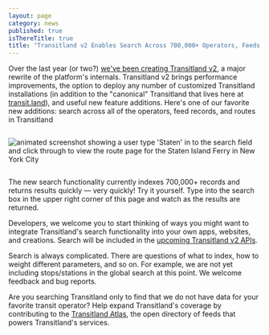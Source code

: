 ```yaml
---
layout: page
category: news
published: true
isThereTitle: true
title: "Transitland v2 Enables Search Across 700,000+ Operators, Feeds, and Routes"
---
```


Over the last year (or two?) [we've been creating Transitland v2](/news/2019/10/17/tlv2), a major rewrite of the platform's internals. Transitland v2 brings performance improvements, the option to deploy any number of customized Transitland installations (in addition to the "canonical" Transitland that lives here at [transit.land](/)), and useful new feature additions. Here's one of our favorite new additions: search across all of the operators, feed records, and routes in Transitland

<img class="image" style="max-width: 800px; margin: 1em auto;" src="/images/tlv2-feature-announcements/tlv2-search-animation.gif" alt="animated screenshot showing a user type 'Staten' in to the search field and click through to view the route page for the Staten Island Ferry in New York City" />

The new search functionality currently indexes 700,000+ records and returns results quickly &mdash; very quickly! Try it yourself. Type into the search box in the upper right corner of this page and watch as the results are returned.

Developers, we welcome you to start thinking of ways you might want to integrate Transitland's search functionality into your own apps, websites, and creations. Search will be included in the [upcoming Transitland v2 APIs](/documentation).

Search is always complicated. There are questions of what to index, how to weight different parameters, and so on. For example, we are not yet including stops/stations in the global search at this point. We welcome feedback and bug reports.

Are you searching Transitland only to find that we do not have data for your favorite transit operator? Help expand Transitland's coverage by contributing to the [Transitland Atlas](https://github.com/transitland/transitland-atlas), the open directory of feeds that powers Transitland's services.